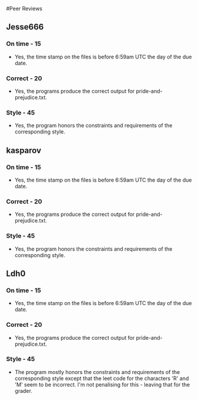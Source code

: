 #Peer Reviews
## Jesse666
### On time - 15
- Yes, the time stamp on the files is before 6:59am UTC the day of the due date.
### Correct - 20
- Yes, the programs produce the correct output for pride-and-prejudice.txt. 
### Style - 45
- Yes, the program honors the constraints and requirements of the corresponding style.

## kasparov
### On time - 15
- Yes, the time stamp on the files is before 6:59am UTC the day of the due date.
### Correct - 20
- Yes, the programs produce the correct output for pride-and-prejudice.txt.
### Style - 45
- Yes, the program honors the constraints and requirements of the corresponding style.

## Ldh0
### On time - 15
- Yes, the time stamp on the files is before 6:59am UTC the day of the due date.
### Correct - 20
- Yes, the programs produce the correct output for pride-and-prejudice.txt.
### Style - 45
- The program mostly honors the constraints and requirements of the corresponding style except that the leet code for the characters 'R' and 'M' seem to be incorrect. I'm not penalising for this - leaving that for the grader. 

